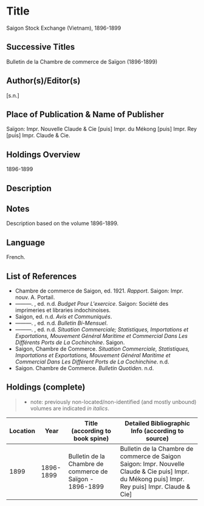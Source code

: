 # Title

Saigon Stock Exchange (Vietnam), 1896-1899

## Successive Titles

Bulletin de la Chambre de commerce de Saïgon (1896-1899) 

## Author(s)/Editor(s)

[s.n.]

## Place of Publication & Name of Publisher

Saïgon: Impr. Nouvelle Claude & Cie [puis] Impr. du Mékong [puis] Impr. Rey [puis] Impr. Claude & Cie.

## Holdings Overview

1896-1899

## Description

## Notes

Description based on the volume 1896-1899.

## Language

French.

## List of References

* Chambre de commerce de Saigon, ed. 1921. *Rapport*. Saigon: Impr. nouv. A. Portail.
* ———. , ed. n.d. *Budget Pour L'exercice*. Saigon: Société des imprimeries et libraries indochinoises.
* Saigon, ed. n.d. *Avis et Communiqués*.
* ———. , ed. n.d. *Bulletin Bi-Mensuel*.
* ———. , ed. n.d. *Situation Commerciale; Statistiques, Importations et Exportations, Mouvement Général Maritime et Commercial Dans Les Différents Ports de La Cochinchine*. Saigon.
* Saigon, Chambre de Commerce. *Situation Commerciale, Statistiques, Importations et Exportations, Mouvement Général Maritime et Commercial Dans Les Différent Ports de La Cochinchine*. n.d.
* Saigon. Chambre de Commerce. *Bulletin Quotiden*. n.d.

## Holdings (complete)

> * note: previously non-located/non-identified (and mostly unbound) volumes are indicated *in italics*.

| Location | Year      | Title (according to book spine)                          | Detailed Bibliographic Info (according to source)                                                                                                |
|----------|-----------|----------------------------------------------------------|--------------------------------------------------------------------------------------------------------------------------------------------------|
| 1899     | 1896-1899 | Bulletin de la Chambre de commerce de Saïgon - 1896-1899 | Bulletin de la Chambre de commerce de Saigon Saigon: Impr. Nouvelle Claude & Cie puis] Impr. du Mékong puis] Impr. Rey puis] Impr. Claude & Cie] |
